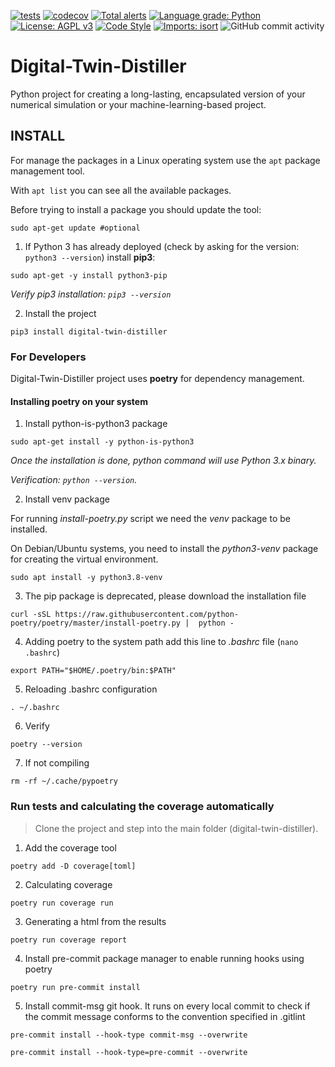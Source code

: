 
[![tests](https://github.com/robust-design-stack/adze-modeler/actions/workflows/ci.yml/badge.svg)](https://github.com/robust/actions)
[![codecov](https://codecov.io/gh/montana-knowledge-management/digital-twin-distiller/branch/main/graph/badge.svg?token=FPRAPGB6AY)](https://codecov.io/gh/montana-knowledge-management/digital-twin-distiller)
[![Total alerts](https://img.shields.io/lgtm/alerts/g/robust-design-stack/adze-modeler.svg?logo=lgtm&logoWidth=18)](https://lgtm.com/projects/g/robust-design-stack/adze-modeler/alerts/)
[![Language grade: Python](https://img.shields.io/lgtm/grade/python/g/robust-design-stack/adze-modeler.svg?logo=lgtm&logoWidth=18)](https://lgtm.com/projects/g/robust-design-stack/adze-modeler/context:python)
[![License: AGPL v3](https://img.shields.io/badge/License-AGPL_v3-blue.svg)](https://www.gnu.org/licenses/agpl-3.0)
[![Code Style](https://badgen.net/badge/Code%20Style/black?labelColor=2e3a44&color=000000)](https://github.com/psf/black)
[![Imports: isort](https://img.shields.io/badge/%20imports-isort-%231674b1?style=flat&labelColor=ef8336)](https://pycqa.github.io/isort/)
<img alt="GitHub commit activity" src="https://img.shields.io/github/commit-activity/m/robust-design-stack/Adze-modeler">

# Digital-Twin-Distiller

Python project for creating a long-lasting, encapsulated version of your numerical simulation or your machine-learning-based project.

## INSTALL

For manage the packages in a Linux operating system use the `apt` package management tool.

With `apt list` you can see all the available packages.

Before trying to install a package you should update the tool:

```shell
sudo apt-get update #optional
```

1. If Python 3 has already deployed (check by asking for the version: `python3 --version`) install **pip3**:

```shell
sudo apt-get -y install python3-pip
```

*Verify pip3 installation: `pip3 --version`*

2. Install the project

```shell
pip3 install digital-twin-distiller
```

### For Developers

Digital-Twin-Distiller project uses **poetry** for dependency management.

#### Installing poetry on your system

1. Install python-is-python3 package

```shell
sudo apt-get install -y python-is-python3
```

*Once the installation is done, python command will use Python 3.x binary.*

*Verification: `python --version`.*

2. Install venv package

For running *install-poetry.py* script we need the *venv* package to be installed.

On Debian/Ubuntu systems, you need to install the *python3-venv* package for creating the virtual environment.

```shell
sudo apt install -y python3.8-venv
```

3. The pip package is deprecated, please download the installation file
```shell
curl -sSL https://raw.githubusercontent.com/python-poetry/poetry/master/install-poetry.py |  python -
```

4. Adding poetry to the system path add this line to *.bashrc* file (`nano .bashrc`)

```shell
export PATH="$HOME/.poetry/bin:$PATH"
```

5. Reloading .bashrc configuration

```shell
. ~/.bashrc
```

6. Verify

```shell
poetry --version
```

7. If not compiling

```shell
rm -rf ~/.cache/pypoetry
```


### Run tests and calculating the coverage automatically

> Clone the project and step into the main folder (digital-twin-distiller).

1. Add the coverage tool

```shell
poetry add -D coverage[toml]
```

2. Calculating coverage

```shell
poetry run coverage run
```

3. Generating a html from the results

```shell
poetry run coverage report
```

4. Install pre-commit package manager to enable running hooks using poetry

```shell
poetry run pre-commit install
```

5. Install commit-msg git hook. It runs on every local commit to check if the commit message conforms to the convention specified in .gitlint

```shell
pre-commit install --hook-type commit-msg --overwrite

pre-commit install --hook-type=pre-commit --overwrite
```
